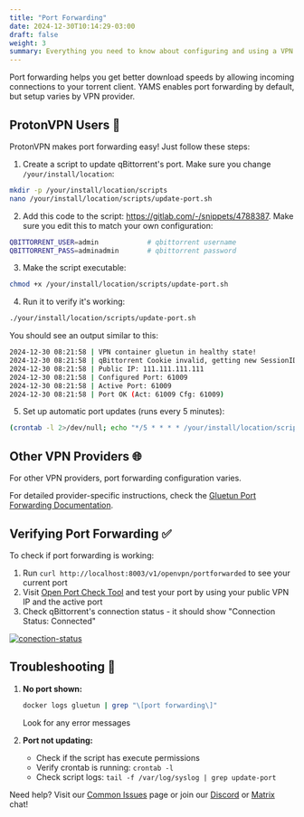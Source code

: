 ```yaml
---
title: "Port Forwarding"
date: 2024-12-30T10:14:29-03:00
draft: false
weight: 3
summary: Everything you need to know about configuring and using a VPN with YAMS
---
```


Port forwarding helps you get better download speeds by allowing incoming connections to your torrent client. YAMS enables port forwarding by default, but setup varies by VPN provider.

## ProtonVPN Users 🚀
ProtonVPN makes port forwarding easy! Just follow these steps:

1. Create a script to update qBittorrent's port. Make sure you change `/your/install/location`:
```bash
mkdir -p /your/install/location/scripts
nano /your/install/location/scripts/update-port.sh
```

2. Add this code to the script: https://gitlab.com/-/snippets/4788387. Make sure you edit this to match your own configuration:
```bash
QBITTORRENT_USER=admin            # qbittorrent username
QBITTORRENT_PASS=adminadmin       # qbittorrent password
```

3. Make the script executable:
```bash
chmod +x /your/install/location/scripts/update-port.sh
```

4. Run it to verify it's working:
```bash
./your/install/location/scripts/update-port.sh
```

You should see an output similar to this:
```bash
2024-12-30 08:21:58 | VPN container gluetun in healthy state!
2024-12-30 08:21:58 | qBittorrent Cookie invalid, getting new SessionID
2024-12-30 08:21:58 | Public IP: 111.111.111.111
2024-12-30 08:21:58 | Configured Port: 61009
2024-12-30 08:21:58 | Active Port: 61009
2024-12-30 08:21:58 | Port OK (Act: 61009 Cfg: 61009)
```

5. Set up automatic port updates (runs every 5 minutes):
```bash
(crontab -l 2>/dev/null; echo "*/5 * * * * /your/install/location/scripts/update-port.sh") | crontab -
```

## Other VPN Providers 🌐
For other VPN providers, port forwarding configuration varies.

For detailed provider-specific instructions, check the [Gluetun Port Forwarding Documentation](https://github.com/qdm12/gluetun-wiki/blob/main/setup/advanced/vpn-port-forwarding.md).

## Verifying Port Forwarding ✅
To check if port forwarding is working:

1. Run `curl http://localhost:8003/v1/openvpn/portforwarded` to see your current port
2. Visit [Open Port Check Tool](https://www.yougetsignal.com/tools/open-ports/) and test your port by using your public VPN IP and the active port
3. Check qBittorrent's connection status - it should show "Connection Status: Connected"

[![conection-status](/pics/advanced-port-forwarding-1.png)](/pics/advanced-port-forwarding-1.png)

## Troubleshooting 🔧

1. **No port shown:**
   ```bash
   docker logs gluetun | grep "\[port forwarding\]"
   ```
   Look for any error messages

2. **Port not updating:**
   - Check if the script has execute permissions
   - Verify crontab is running: `crontab -l`
   - Check script logs: `tail -f /var/log/syslog | grep update-port`

Need help? Visit our [Common Issues](/faqs/common-errors/) page or join our [Discord](https://discord.gg/Gwae3tNMST) or [Matrix](https://matrix.to/#/#yams-space:rogs.me) chat!

